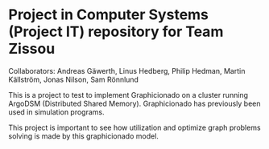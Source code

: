 # Project in Computer Systems (Project IT) repository for Team Zissou
Collaborators: Andreas Gäwerth, Linus Hedberg, Philip Hedman, Martin Källström, Jonas Nilson, Sam Rönnlund

This is a project to test to implement Graphicionado on a cluster running ArgoDSM (Distributed Shared Memory). Graphicionado has previously been used in simulation programs.

This project is important to see how utilization and optimize graph problems solving is made by this graphicionado model.
